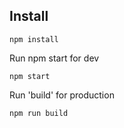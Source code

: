 

## Install
```
npm install
```


Run npm start for dev
```
npm start
```

Run 'build' for production
```
npm run build
```


